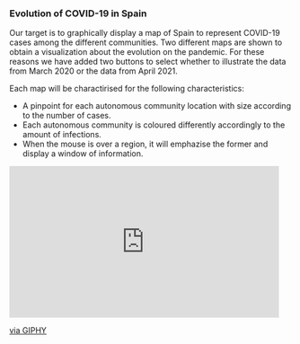 ### Evolution of COVID-19 in Spain

Our target is to graphically display a map of Spain to represent COVID-19 cases among the different communities.
Two different maps are shown to obtain a visualization about the evolution on the pandemic.
For these reasons we have added two buttons to select whether to illustrate the data from March 2020 or the data
from April 2021.

Each map will be charactirised for the following characteristics:
  * A pinpoint for each autonomous community location with size according to the number of cases.
  * Each autonomous community is coloured differently accordingly to the amount of infections.
  * When the mouse is over a region, it will emphazise the former and display a window of information.

<iframe src="https://giphy.com/embed/P7fFTYADuCpkdgh3jK" width="480" height="270" frameBorder="0" class="giphy-embed" allowFullScreen></iframe><p><a href="https://giphy.com/gifs/P7fFTYADuCpkdgh3jK">via GIPHY</a></p>
